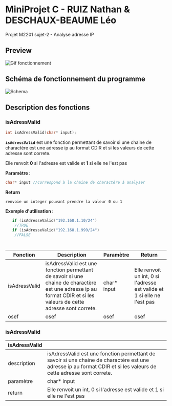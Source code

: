 # MiniProjet C - RUIZ Nathan & DESCHAUX-BEAUME Léo
 Projet M2201 
 sujet-2 - Analyse adresse IP

## **Preview**

![Gif fonctionnement](https://media.giphy.com/media/sla2HnCJ75JhkqUW6Q/giphy.gif)

## **Schéma de fonctionnement du programme**
![Schema](https://cdn.discordapp.com/attachments/707298011939733594/856234623223070720/Capture.PNG)

## **Description des fonctions**

### **isAdressValid**
```c 
int isAdressValid(char* input);
```

**`isAdressValid`** est une fonction permettant de savoir si une chaine de charactère est une adresse ip au format CDIR et si les valeurs de cette adresse sont correte.

Elle renvoit **0** si l'adresse est valide et **1** si elle ne l'est pas

**Paramètre :**
```c
char* input //correspond à la chaine de charactère à analyser
```

**Return**
```
renvoie un integer pouvant prendre la valeur 0 ou 1
```

**Exemple d'utilisation :**
```c
   if (isAdresseValid("192.168.1.10/24")
    //TRUE
   if (isAdresseValid("192.168.1.999/24")
    //FALSE
```

#

| Fonction | Description | Paramètre | Return | 
| -- | -- | -- | -- |
|isAdressValid | isAdressValid est une fonction permettant de savoir si une chaine de charactère est une adresse ip au format CDIR et si les valeurs de cette adresse sont correte. | char* input | Elle renvoit un int, 0 si l'adresse est valide et 1 si elle ne l'est pas
| osef | osef | osef | osef


### **isAdressValid**
| isAdressValid | |
| -- | -- |
| description| isAdressValid est une fonction permettant de savoir si une chaine de charactère est une adresse ip au format CDIR et si les valeurs de cette adresse sont correte.
| paramètre | char* input |
| return | Elle renvoit un int, 0 si l'adresse est valide et 1 si elle ne l'est pas
